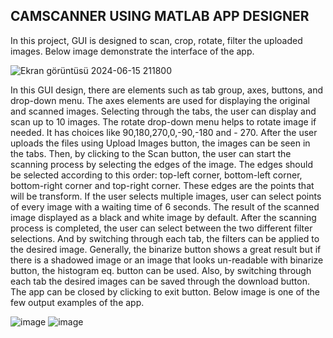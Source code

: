  ##  CAMSCANNER USING MATLAB APP DESIGNER

In this project, GUI is designed to scan, crop, rotate, filter the uploaded images. Below image demonstrate the interface of the app.

 ![Ekran görüntüsü 2024-06-15 211800](https://github.com/hypatiash/Camera-Scanner-with-MATLAB/assets/142400240/1c6236bf-3923-4340-a84e-e993d4b08b8e)

In this GUI design, there are elements such as tab group, axes, buttons, and drop-down menu. The axes elements are used for displaying the original and scanned images. Selecting through the tabs, the user can display and scan up to 10 images. The rotate drop-down menu helps to rotate image if needed. It has choices like 90,180,270,0,-90,-180 and - 270. After the user uploads the files using Upload Images button, the images can be seen in the tabs. Then, by clicking to the Scan button, the user can start the scanning process by selecting the edges of the image. The edges should be selected according to this order: top-left corner, bottom-left corner, bottom-right corner and top-right corner. These edges are the points that will be transform. If the user selects multiple images, user can select points of every image with a waiting time of 6 seconds. The result of the scanned image displayed as a black and white image by default. After the scanning process is completed, the user can select between the two different filter selections. And by switching through each tab, the filters can be applied to the desired image. Generally, the binarize button shows a great result but if there is a shadowed image or an image that looks un-readable with binarize button, the histogram eq. button can be used. 
Also, by switching through each tab the desired images can be saved through the download button. The app can be closed by clicking to exit button.
Below image is one of the few output examples of the app.

![image](https://github.com/hypatiash/Camera-Scanner-with-MATLAB/assets/142400240/18039a8c-2a22-43cd-8a15-d6a0ab247817)
![image](https://github.com/hypatiash/Camera-Scanner-with-MATLAB/assets/142400240/31d5caa3-6382-4348-bbdd-2ba32babdef9)

